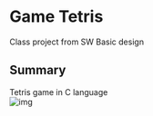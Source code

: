# Game Tetris
Class project from SW Basic design
## Summary
Tetris game in C language   
![img](./img/lecture2_2.gif "In-Game screenshot")
